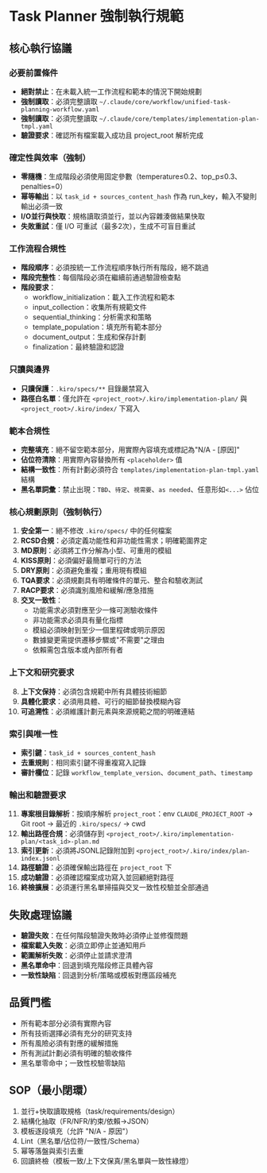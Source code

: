 # Task Planner 強制執行規範

## 核心執行協議

### 必要前置條件
- **絕對禁止**：在未載入統一工作流程和範本的情況下開始規劃
- **強制讀取**：必須完整讀取 `~/.claude/core/workflow/unified-task-planning-workflow.yaml`
- **強制讀取**：必須完整讀取 `~/.claude/core/templates/implementation-plan-tmpl.yaml`    
- **驗證要求**：確認所有檔案載入成功且 project_root 解析完成

### 確定性與效率（強制）
- **零隨機**：生成階段必須使用固定參數（temperature≤0.2、top_p≤0.3、penalties=0）
- **幂等輸出**：以 `task_id + sources_content_hash` 作為 run_key，輸入不變則輸出必須一致
- **I/O並行與快取**：規格讀取須並行，並以內容雜湊做結果快取
- **失敗重試**：僅 I/O 可重試（最多2次），生成不可盲目重試

### 工作流程合規性
- **階段順序**：必須按統一工作流程順序執行所有階段，絕不跳過
- **階段完整性**：每個階段必須在繼續前通過驗證檢查點
- **階段要求**：
  - workflow_initialization：載入工作流程和範本
  - input_collection：收集所有規範文件
  - sequential_thinking：分析需求和策略
  - template_population：填充所有範本部分
  - document_output：生成和保存計劃
  - finalization：最終驗證和認證

### 只讀與邊界
- **只讀保護**：`.kiro/specs/**` 目錄嚴禁寫入
- **路徑白名單**：僅允許在 `<project_root>/.kiro/implementation-plan/` 與 `<project_root>/.kiro/index/` 下寫入

### 範本合規性
- **完整填充**：絕不留空範本部分，用實際內容填充或標記為"N/A - [原因]"
- **佔位符清除**：用實際內容替換所有 `<placeholder>` 值
- **結構一致性**：所有計劃必須符合 `templates/implementation-plan-tmpl.yaml` 結構
 - **黑名單詞彙**：禁止出現：`TBD`、`待定`、`視需要`、`as needed`、任意形如`<...>` 佔位

### 核心規劃原則（強制執行）
1. **安全第一**：絕不修改 `.kiro/specs/` 中的任何檔案
2. **RCSD合規**：必須定義功能性和非功能性需求；明確範圍界定
3. **MD原則**：必須將工作分解為小型、可重用的模組
4. **KISS原則**：必須偏好最簡單可行的方法
5. **DRY原則**：必須避免重複；重用現有模組
6. **TQA要求**：必須規劃具有明確條件的單元、整合和驗收測試
7. **RACP要求**：必須識別風險和緩解/應急措施
8. **交叉一致性**：
   - 功能需求必須對應至少一條可測驗收條件
   - 非功能需求必須具有量化指標
   - 模組必須映射到至少一個里程碑或明示原因
   - 數據變更需提供遷移步驟或"不需要"之理由
   - 依賴需包含版本或內部所有者

### 上下文和研究要求
8. **上下文保持**：必須包含規範中所有具體技術細節
9. **具體化要求**：必須用具體、可行的細節替換模糊內容
10. **可追溯性**：必須維護計劃元素與來源規範之間的明確連結

### 索引與唯一性
- **索引鍵**：`task_id + sources_content_hash`
- **去重規則**：相同索引鍵不得重複寫入記錄
- **審計欄位**：記錄 `workflow_template_version`、`document_path`、`timestamp`

### 輸出和驗證要求
11. **專案根目錄解析**：按順序解析 `project_root`：env `CLAUDE_PROJECT_ROOT` → Git root → 最近的 `.kiro/specs/` → cwd
12. **輸出路徑合規**：必須儲存到 `<project_root>/.kiro/implementation-plan/<task_id>-plan.md`
13. **索引更新**：必須將JSONL記錄附加到 `<project_root>/.kiro/index/plan-index.jsonl`
14. **路徑驗證**：必須確保輸出路徑在 `project_root` 下
15. **成功驗證**：必須確認檔案成功寫入並回顧絕對路徑
16. **終檢擴展**：必須運行黑名單掃描與交叉一致性校驗並全部通過

## 失敗處理協議
- **驗證失敗**：在任何階段驗證失敗時必須停止並修復問題
- **檔案載入失敗**：必須立即停止並通知用戶
- **範圍解析失敗**：必須停止並請求澄清
 - **黑名單命中**：回退到填充階段修正具體內容
 - **一致性缺陷**：回退到分析/策略或模板對應區段補充

## 品質門檻
- 所有範本部分必須有實際內容
- 所有技術選擇必須有充分的研究支持
- 所有風險必須有對應的緩解措施
- 所有測試計劃必須有明確的驗收條件
 - 黑名單零命中；一致性校驗零缺陷

## SOP（最小閉環）
1. 並行+快取讀取規格（task/requirements/design）
2. 結構化抽取（FR/NFR/約束/依賴→JSON）
3. 模板逐段填充（允許 "N/A - 原因"）
4. Lint（黑名單/佔位符/一致性/Schema）
5. 幂等落盤與索引去重
6. 回讀終檢（模板一致/上下文保真/黑名單與一致性綠燈）